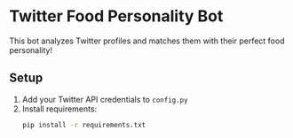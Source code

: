 # Twitter Food Personality Bot

This bot analyzes Twitter profiles and matches them with their perfect food personality!

## Setup

1. Add your Twitter API credentials to `config.py`
2. Install requirements:
   ```bash
   pip install -r requirements.txt
